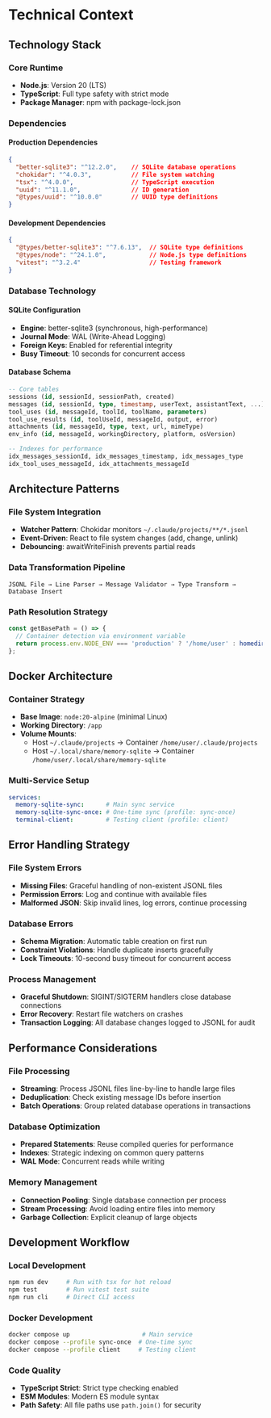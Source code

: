 # Technical Context

## Technology Stack

### Core Runtime
- **Node.js**: Version 20 (LTS)
- **TypeScript**: Full type safety with strict mode
- **Package Manager**: npm with package-lock.json

### Dependencies

#### Production Dependencies
```json
{
  "better-sqlite3": "^12.2.0",    // SQLite database operations
  "chokidar": "^4.0.3",           // File system watching
  "tsx": "^4.0.0",                // TypeScript execution
  "uuid": "^11.1.0",              // ID generation
  "@types/uuid": "^10.0.0"        // UUID type definitions
}
```

#### Development Dependencies
```json
{
  "@types/better-sqlite3": "^7.6.13",  // SQLite type definitions
  "@types/node": "^24.1.0",            // Node.js type definitions  
  "vitest": "^3.2.4"                   // Testing framework
}
```

### Database Technology

#### SQLite Configuration
- **Engine**: better-sqlite3 (synchronous, high-performance)
- **Journal Mode**: WAL (Write-Ahead Logging)
- **Foreign Keys**: Enabled for referential integrity
- **Busy Timeout**: 10 seconds for concurrent access

#### Database Schema
```sql
-- Core tables
sessions (id, sessionId, sessionPath, created)
messages (id, sessionId, type, timestamp, userText, assistantText, ...)
tool_uses (id, messageId, toolId, toolName, parameters)  
tool_use_results (id, toolUseId, messageId, output, error)
attachments (id, messageId, type, text, url, mimeType)
env_info (id, messageId, workingDirectory, platform, osVersion)

-- Indexes for performance
idx_messages_sessionId, idx_messages_timestamp, idx_messages_type
idx_tool_uses_messageId, idx_attachments_messageId
```

## Architecture Patterns

### File System Integration
- **Watcher Pattern**: Chokidar monitors `~/.claude/projects/**/*.jsonl`
- **Event-Driven**: React to file system changes (add, change, unlink)
- **Debouncing**: awaitWriteFinish prevents partial reads

### Data Transformation Pipeline
```
JSONL File → Line Parser → Message Validator → Type Transform → Database Insert
```

### Path Resolution Strategy
```typescript
const getBasePath = () => {
  // Container detection via environment variable
  return process.env.NODE_ENV === 'production' ? '/home/user' : homedir();
};
```

## Docker Architecture

### Container Strategy
- **Base Image**: `node:20-alpine` (minimal Linux)
- **Working Directory**: `/app`
- **Volume Mounts**: 
  - Host `~/.claude/projects` → Container `/home/user/.claude/projects`
  - Host `~/.local/share/memory-sqlite` → Container `/home/user/.local/share/memory-sqlite`

### Multi-Service Setup
```yaml
services:
  memory-sqlite-sync:      # Main sync service
  memory-sqlite-sync-once: # One-time sync (profile: sync-once)  
  terminal-client:         # Testing client (profile: client)
```

## Error Handling Strategy

### File System Errors
- **Missing Files**: Graceful handling of non-existent JSONL files
- **Permission Errors**: Log and continue with available files
- **Malformed JSON**: Skip invalid lines, log errors, continue processing

### Database Errors
- **Schema Migration**: Automatic table creation on first run
- **Constraint Violations**: Handle duplicate inserts gracefully
- **Lock Timeouts**: 10-second busy timeout for concurrent access

### Process Management
- **Graceful Shutdown**: SIGINT/SIGTERM handlers close database connections
- **Error Recovery**: Restart file watchers on crashes
- **Transaction Logging**: All database changes logged to JSONL for audit

## Performance Considerations

### File Processing
- **Streaming**: Process JSONL files line-by-line to handle large files
- **Deduplication**: Check existing message IDs before insertion
- **Batch Operations**: Group related database operations in transactions

### Database Optimization
- **Prepared Statements**: Reuse compiled queries for performance
- **Indexes**: Strategic indexing on common query patterns
- **WAL Mode**: Concurrent reads while writing

### Memory Management
- **Connection Pooling**: Single database connection per process
- **Stream Processing**: Avoid loading entire files into memory
- **Garbage Collection**: Explicit cleanup of large objects

## Development Workflow

### Local Development
```bash
npm run dev     # Run with tsx for hot reload
npm test        # Run vitest test suite
npm run cli     # Direct CLI access
```

### Docker Development  
```bash
docker compose up                    # Main service
docker compose --profile sync-once  # One-time sync
docker compose --profile client     # Testing client
```

### Code Quality
- **TypeScript Strict**: Strict type checking enabled
- **ESM Modules**: Modern ES module syntax
- **Path Safety**: All file paths use `path.join()` for security